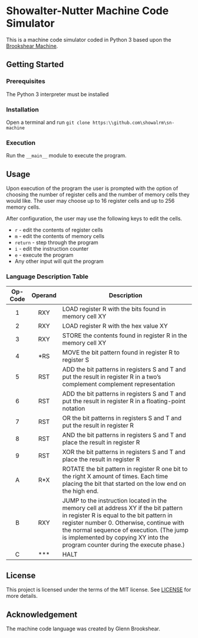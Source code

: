 # Showalter-Nutter Machine Code Simulator
This is a machine code simulator coded in Python 3 based upon the 
[Brookshear Machine](https://w3.cs.jmu.edu/cs101/unit03/bmachine.html).

## Getting Started

### Prerequisites
The Python 3 interpreter must be installed

### Installation
Open a terminal and run `git clone https:\\github.com\showalrm\sn-machine`

### Execution
Run the `__main__` module to execute the program.

## Usage
Upon execution of the program the user is prompted with the option of choosing the number of register
cells and the number of memory cells they would like. The user may choose up to 16 register cells
and up to 256 memory cells.

After configuration, the user may use the following keys to edit the cells.

- `r` - edit the contents of register cells
- `m` - edit the contents of memory cells
- `return` - step through the program
- `i` - edit the instruction counter
- `e` - execute the program
- Any other input will quit the program

### Language Description Table
|Op-Code   | Operand | Description |
|:--------:|:-------:|-------------|
|1         | RXY     | LOAD register R with the bits found in memory cell XY |
|2         | RXY     | LOAD register R with the hex value XY|
|3         | RXY     | STORE the contents found in register R in the memory cell XY |
|4         | *RS     | MOVE the bit pattern found in register R to register S | 
|5         | RST     | ADD the bit patterns in registers S and T and put the result in register R in a two’s complement complement representation |
|6         | RST     | ADD the bit patterns in registers S and T and put the result in register R in a floating-point notation |
|7         | RST     | OR the bit patterns in registers S and T and put the result in register R |
|8         | RST     | AND  the bit patterns in registers S and T and place the result in register R |
|9         | RST     | XOR the bit patterns in registers S and T and place the result in register R |
|A         | R*X     | ROTATE the bit pattern in register R one bit to the right X amount of times. Each time placing the bit that started on the low end on the high end.
|B         | RXY     | JUMP to the instruction located in the memory cell at address XY if the bit pattern in register R is equal to the bit pattern in register number 0. Otherwise, continue with the normal sequence of execution. (The jump is implemented by copying XY into the program counter during the execute phase.) |
|C         | ***     | HALT |

## License
This project is licensed under the terms of the MIT license. See [LICENSE](LICENSE) for more details.

## Acknowledgement
The machine code language was created by Glenn Brookshear.